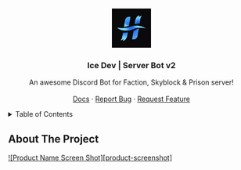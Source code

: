 <div id="top"></div>

<br />
<div align="center">
  <a href="https://github.com/Zeroknights16/Server-Bot-Documentation2/blob/main/features.md">
    <img src="images/e9290f3ece1ec3239eb2c32b74675a25.webp" alt="Logo" width="80" height="80">
  </a>

  <h3 align="center">Ice Dev | Server Bot v2</h3>

  <p align="center">
    An awesome Discord Bot for Faction, Skyblock & Prison server!
    <br />
    <a href="https://discord.gg/tsG2ZJW9"></strong></a>
    <br />
    <a href="https://github.com/Zeroknights16/Server-Bot-Documentation2/blob/main/features.md">Docs</a>
    ·
    <a href="https://discord.gg/tsG2ZJW9">Report Bug</a>
    ·
    <a href="https://discord.gg/tsG2ZJW9">Request Feature</a>
  </p>
</div>



<!-- TABLE OF CONTENTS -->
<details>
  <summary>Table of Contents</summary>
  <ol>
    <li>
      <a href="#about-the-project">About The Project</a>
      <ul>
        <li><a href="#built-with">Built With</a></li>
      </ul>
    </li>
    <li>
      <a href="#getting-started">Getting Started</a>
      <ul>
        <li><a href="#prerequisites">Prerequisites</a></li>
        <li><a href="#installation">Installation</a></li>
      </ul>
    </li>
    <li><a href="#usage">Usage</a></li>
    <li><a href="#roadmap">Roadmap</a></li>
    <li><a href="#contributing">Contributing</a></li>
    <li><a href="#license">License</a></li>
    <li><a href="#contact">Contact</a></li>
    <li><a href="#acknowledgments">Acknowledgments</a></li>
  </ol>
</details>



<!-- ABOUT THE PROJECT -->
## About The Project

[![Product Name Screen Shot][product-screenshot]](https://example.com)


